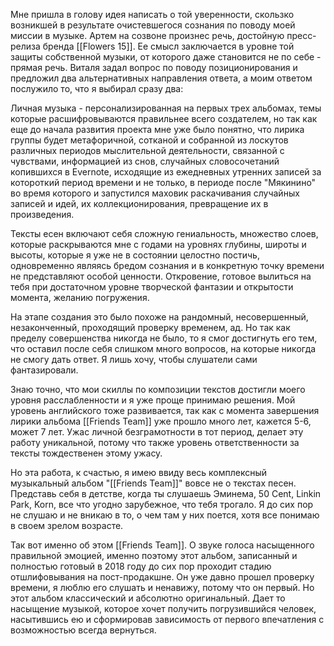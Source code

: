 Мне пришла в голову идея написать о той уверенности, скользко возникшей в результате очистевшегося сознания по поводу моей миссии в музыке. Артем на созвоне произнес речь, достойную пресс-релиза бренда [[Flowers 15]]. Ее смысл заключается в уровне той защиты собственной музыки, от которого даже становится не по себе - прямая речь. Виталя задал вопрос по поводу позиционирования и предложил два альтернативных направления ответа, а моим ответом послужило то, что я выбирал сразу два:

Личная музыка - персонализированная на первых трех альбомах, темы которые расшифровываются правильнее всего создателем, но так как еще до начала развития проекта мне уже было понятно, что лирика группы будет метафоричной, сотканой и собранной из лоскутов различных периодов мыслительной деятельности, связанной с чувствами, информацией из снов, случайных словосочетаний копившихся в Evernote, исходящие из ежедневных утренних записей за котороткий период времени и не только, в периоде после "Мякинино" во время которого и запустился маховик раскачивания случайных записей и идей, их коллекционирования, превращение их в произведения. 

Тексты есен включают себя сложную гениальность, множество слоев, которые раскрываются мне с годами на уровнях глубины, широты и высоты, которые я уже не в состоянии целостно постичь, одновременно являясь бредом сознания и в конкретную точку времени не представляют особой ценности. Откровение, готовое вылиться на тебя при достаточном уровне творческой фантазии и открытости момента, желанию погружения. 

На этапе создания это было похоже на рандомный, несовершенный, незаконченный, проходящий проверку временем, ад. Но так как пределу совершенства никогда не было, то я смог достигнуть его тем, что оставил после себя слишком много вопросов, на которые никогда не смогу дать ответ. Я лишь хочу, чтобы слушатели сами фантазировали. 

Знаю точно, что мои скиллы по композиции текстов достигли моего уровня расслабленности и я уже проще принимаю решения. Мой уровень английского тоже развивается, так как с момента завершения лирики альбома [[Friends Team]] уже прошло много лет, кажется 5-6, может 7 лет. Ужас личной безграмотности в тот период, делает эту работу уникальной, потому что также уровень ответственности за тексты тождественен этому ужасу. 

Но эта работа, к счастью, я имею ввиду весь комплексный музыкальный альбом "[[Friends Team]]" вовсе не о текстах песен. Представь себя в детстве, когда ты слушаешь Эминема, 50 Cent, Linkin Park, Korn, все что угодно зарубежное, что тебя трогало. Я до сих пор не слушаю и не вникаю в то, о чем там у них поется, хотя все понимаю в своем зрелом возрасте. 

Так вот именно об этом [[Friends Team]]. О звуке голоса насыщенного правильной эмоцией, именно поэтому этот альбом, записанный и полностью готовый в 2018 году до сих пор проходит стадию отшлифовывания на пост-продакшне. Он уже давно прошел проверку времени, я люблю его слушать и ненавижу, потому что он первый. Но этот альбом классический и абсолютно оригинальный. Дает то насыщение музыкой, которое хочет получить погрузившийся человек, насытившись ею и сформировав зависимость от первого впечатления с возможностью всегда вернуться.
